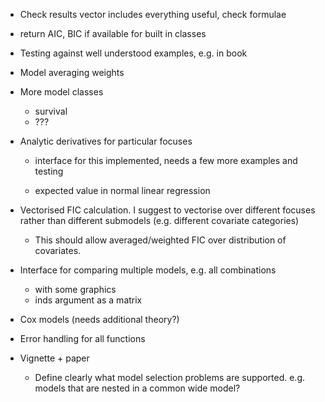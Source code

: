 * Check results vector includes everything useful, check formulae 

* return AIC, BIC if available for built in classes

* Testing against well understood examples, e.g. in book


* Model averaging weights


* More model classes

	- survival 
	- ??? 


* Analytic derivatives for particular focuses

  - interface for this implemented, needs a few more examples and testing
  
  - expected value in normal linear regression

* Vectorised FIC calculation.  I suggest to vectorise over different focuses rather than different submodels (e.g. different covariate categories)

  - This should allow averaged/weighted FIC over distribution of covariates. 

* Interface for comparing multiple models, e.g. all combinations

  - with some graphics 
  - inds argument as a matrix


* Cox models (needs additional theory?)


* Error handling for all functions



* Vignette + paper

	- Define clearly what model selection problems are supported. e.g. models that are nested in a common wide model? 
